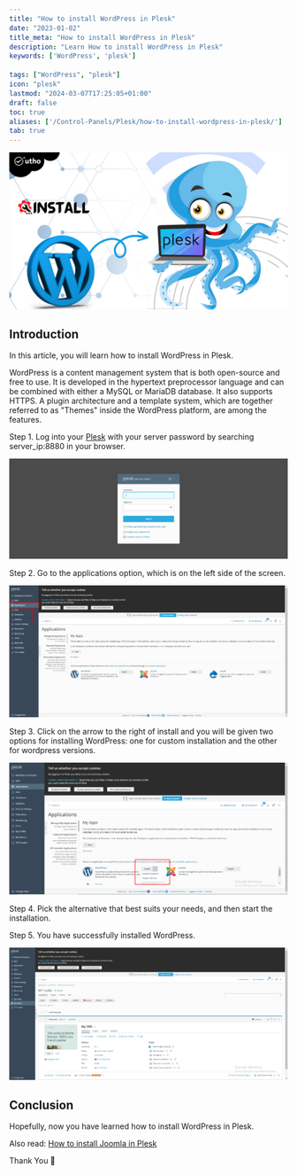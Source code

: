 ```yaml
---
title: "How to install WordPress in Plesk"
date: "2023-01-02"
title_meta: "How to install WordPress in Plesk"
description: "Learn How to install WordPress in Plesk"
keywords: ['WordPress', 'plesk']

tags: ["WordPress", "plesk"]
icon: "plesk"
lastmod: "2024-03-07T17:25:05+01:00"
draft: false
toc: true
aliases: ['/Control-Panels/Plesk/how-to-install-wordpress-in-plesk/']
tab: true
---
```


![How to install WordPress in Plesk](images/How-to-install-WordPress-in-Plesk_utho.jpg)

## Introduction

In this article, you will learn how to install WordPress in Plesk.

WordPress is a content management system that is both open-source and free to use. It is developed in the hypertext preprocessor language and can be combined with either a MySQL or MariaDB database. It also supports HTTPS. A plugin architecture and a template system, which are together referred to as "Themes" inside the WordPress platform, are among the features.

Step 1. Log into your [Plesk](https://en.wikipedia.org/wiki/Plesk) with your server password by searching server\_ip:8880 in your browser.

![command output](images/image-679-1024x367.png)

Step 2. Go to the applications option, which is on the left side of the screen.

![command output](images/image-689-1024x483.png)

Step 3. Click on the arrow to the right of install and you will be given two options for installing WordPress: one for custom installation and the other for wordpress versions. 

![command output](images/image-690-1024x485.png)

Step 4. Pick the alternative that best suits your needs, and then start the installation.

Step 5. You have successfully installed WordPress.

![command output](images/image-691-1024x485.png)

## Conclusion

Hopefully, now you have learned how to install WordPress in Plesk.

Also read: [How to install Joomla in Plesk](https://utho.com/docs/tutorial/how-to-install-joomla-in-plesk/)

Thank You 🙂
